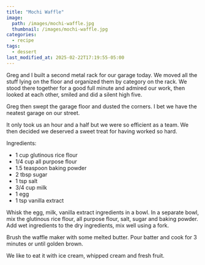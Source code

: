 ```yaml
---
title: "Mochi Waffle"
image: 
  path: /images/mochi-waffle.jpg
  thumbnail: /images/mochi-waffle.jpg
categories:
  - recipe
tags:
  - dessert
last_modified_at: 2025-02-22T17:19:55-05:00
---
```


Greg and I built a second metal rack for our garage today. We moved all the stuff lying on the floor and organized them by category on the rack. We stood there together for a good full minute and admired our work, then looked at each other, smiled and did a silent high five.

Greg then swept the garage floor and dusted the corners. I bet we have the neatest garage on our street. 

It only took us an hour and a half but we were so efficient as a team. We then decided we deserved a sweet treat for having worked so hard. 


Ingredients:
* 1 cup glutinous rice flour
* 1/4 cup all purpose flour
* 1.5 teaspoon baking powder
* 2 tbsp sugar
* 1 tsp salt
* 3/4 cup milk 
* 1 egg
* 1 tsp vanilla extract

Whisk the egg, milk, vanilla extract ingredients in a bowl. In a separate bowl, mix the glutinous rice flour, all purpose flour, salt, sugar and baking powder. Add wet ingredients to the dry ingredients, mix well using a fork.

Brush the waffle maker with some melted butter. Pour batter and cook for 3 minutes or until golden brown.

We like to eat it with ice cream, whipped cream and fresh fruit.
 
